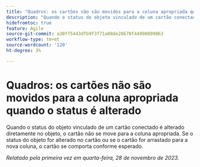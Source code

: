 ```yaml
---
title: "Quadros: os cartões não são movidos para a coluna apropriada quando o status é alterado"
description: "Quando o status do objeto vinculado de um cartão conectado é alterado diretamente no objeto, o cartão não se move para a coluna apropriada. Se o status do objeto for alterado no cartão ou se o cartão for arrastado para a nova coluna, o cartão se comporta conforme esperado."
hidefromtoc: true
feature: Agile
source-git-commit: a30ff5443dfb9f3f71a08de28670f44990899863
workflow-type: tm+mt
source-wordcount: '120'
ht-degree: 3%

---
```



# Quadros: os cartões não são movidos para a coluna apropriada quando o status é alterado

Quando o status do objeto vinculado de um cartão conectado é alterado diretamente no objeto, o cartão não se move para a coluna apropriada. Se o status do objeto for alterado no cartão ou se o cartão for arrastado para a nova coluna, o cartão se comporta conforme esperado.

_Relatado pela primeira vez em quarta-feira, 28 de novembro de 2023._
